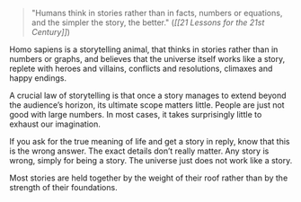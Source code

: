 > "Humans think in stories rather than in facts, numbers or equations, and the simpler the story, the better."
> (_[[21 Lessons for the 21st Century]]_)

Homo sapiens is a storytelling animal, that thinks in stories rather than in numbers or graphs, and believes that the universe itself works like a story, replete with heroes and villains, conflicts and resolutions, climaxes and happy endings.

A crucial law of storytelling is that once a story manages to extend beyond the audience’s horizon, its ultimate scope matters little. People are just not good with large numbers. In most cases, it takes surprisingly little to exhaust our imagination.

If you ask for the true meaning of life and get a story in reply, know that this is the wrong answer. The exact details don’t really matter. Any story is wrong, simply for being a story. The universe just does not work like a story.

Most stories are held together by the weight of their roof rather than by the strength of their foundations.
